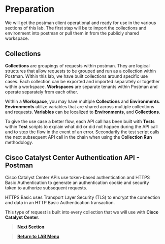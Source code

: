 # Preparation

We will get the postman client operational and ready for use in the various sections of this lab. The first step will be to import the collections and environment into postman or pull them in from the publicly shared workspace.

## Collections

**Collections** are groupings of requests within postman. They are logical structures that allow requests to be grouped and run as a collection within Postman. Within this lab, we have built collections around specific use cases. Each collection can be exported and imported separately or together within a workspace. **Workspaces** are separate tenants within Postman and operate separately from each other. 

Within a **Workspace**, you may have multiple **Collections** and **Environments**. **Environments** utilize variables that are shared across multiple collections and requests. **Variables** can be localized to **Environments**, and **Collections**.

To give the use case a better flow, each API call has been built with **Tests** within **Test** scripts to explain what did or did not happen during the API call and to stop the flow in the event of an error. Secondarily the test script calls the next subsequent API call in the chain when using the **Collection Run** methodology.

## Cisco Catalyst Center Authentication API - Postman

Cisco Catalyst Center APIs use token-based authentication and HTTPS Basic Authentication to generate an authentication cookie and security token to authorize subsequent requests.

HTTPS Basic uses Transport Layer Security (TLS) to encrypt the connection and data in an HTTP Basic Authentication transaction.

This type of request is built into every collection that we will use with **Cisco Catalyst Center**.

> [**Next Section**](./03-postman.md)

> [**Return to LAB Menu**](../README.md)